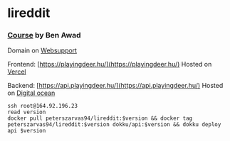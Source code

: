 # lireddit

### [Course](https://youtu.be/I6ypD7qv3Z8?t=50210) by Ben Awad

Domain on [Websupport](https://admin.websupport.hu/hu/dashboard/service/1394095)

Frontend: [https://playingdeer.hu/](https://playingdeer.hu/)
Hosted on [Vercel](https://vercel.com/peterszarvas94/lireddit)

Backend: [https://api.playingdeer.hu/](https://api.playingdeer.hu/)
Hosted on [Digital ocean](https://cloud.digitalocean.com/projects/ae2e3c92-d83b-4f76-b38c-09d52d20b605/resources?i=b7b469)
```
ssh root@164.92.196.23
read version
docker pull peterszarvas94/lireddit:$version && docker tag peterszarvas94/lireddit:$version dokku/api:$version && dokku deploy api $version
```